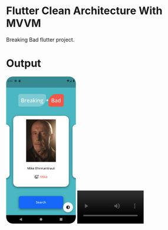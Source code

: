 # Flutter Clean Architecture With MVVM

Breaking Bad flutter project.

# Output

<img src="assets/images/Screenshot_20220814_112106.png" height="400" alt="Screenshot"/> 
<video src='assets/images/video.mp4' width=180/>

## Requirements

- Any Operating System (ie. MacOS X, Linux, Windows)
- Any IDE with Flutter SDK installed (ie. Android Studio, VSCode etc)
- A little knowledge of Dart and Flutter

## Getting Started

This project is a starting point for a Flutter application.

A few resources to get you started if this is your first Flutter project:

- [Lab: Write your first Flutter app](https://docs.flutter.dev/get-started/codelab)
- [Cookbook: Useful Flutter samples](https://docs.flutter.dev/cookbook)

For help getting started with Flutter development, view the
[online documentation](https://docs.flutter.dev/), which offers tutorials,
samples, guidance on mobile development, and a full API reference.

Don't forget to star⭐ and contribute if you want.
